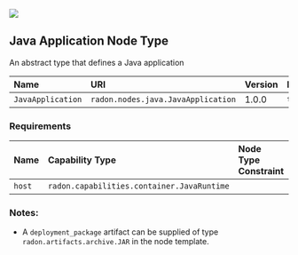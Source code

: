 ![](https://img.shields.io/badge/Status:-DEVELOPMENT-red)

## Java Application Node Type

An abstract type that defines a Java application

| Name | URI | Version | Derived From |
|:---- |:--- |:------- |:------------ |
| `JavaApplication` | `radon.nodes.java.JavaApplication` | 1.0.0 | `tosca.nodes.SoftwareComponent` |

### Requirements

| Name | Capability Type | Node Type Constraint | Relationship Type | Occurrences |
|:---- |:--------------- |:-------------------- |:----------------- |:------------|
| `host` | `radon.capabilities.container.JavaRuntime` |  | `tosca.relationships.HostedOn` | [1, 1] |

### Notes:

* A `deployment_package` artifact can be supplied of type `radon.artifacts.archive.JAR` in the node template.

